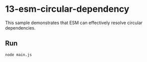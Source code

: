 # 13-esm-circular-dependency

This sample demonstrates that ESM can effectively resolve circular dependencies.

## Run

```bash
node main.js
```
